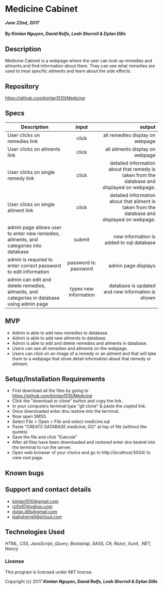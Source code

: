 # Medicine Cabinet

####  _June 22nd, 2017_

#### By _**Kimlan Nguyen, David Rolfs, Leah Sherrell & Dylan Dills**_

## Description
Medicine Cabinet is a webpage where the user can look up remedies and ailments and find information about them. They can see what remedies are used to treat specific ailments and learn about the side effects.

## Repository
https://github.com/kimlan1510/Medicine

## Specs

| Description | input | output |
| ------------- |:-------------:| -----:|
| User clicks on remedies link  | click | all remedies display on webpage |
| User clicks on ailments link | click | all ailments display on webpage|
| User clicks on single remedy link | click | detailed information about that remedy is taken from the database and displayed on webpage.|
| User clicks on single ailment link | click | detailed information about that ailment is taken from the database and displayed on webpage.|
| admin page allows user to enter new remedies, ailments, and categories into database | submit | new information is added to sql database |
| admin is required to enter correct password to edit information | password is: password | admin page displays |
| admin can edit and delete remedies, ailments, and categories in database using admin page | types new information | database is updated and new information is shown|



## MVP

* Admin is able to add new remedies to database.
* Admin is able to add new ailments to database.
* Admin is able to edit and delete remedies and ailments in database.
* Users can see all remedies and ailments on the webpage.
* Users can click on an image of a remedy or an ailment and that will take them to a webpage that show detail information about that remedy or ailment.


## Setup/Installation Requirements

* First download all the files by going to  https://github.com/kimlan1510/Medicine
* Click the "download or clone" button and copy the link.
* In your computers terminal type "git clone" & paste the copied link.
* Once downloaded enter dnu restore into the terminal.
* Now open SMSS
* Select File > Open > File and select medicine.sql
* Paste "CREATE DATABASE medicine; GO" at top of file (without the quotes)
* Save the file and click "Execute"
* After all files have been downloaded and restored enter dnx kestrel into the terminal to run the server.
* Open web browser of your choice and go to http://localhost:5004/ to view root page.



## Known bugs



## Support and contact details
  * kimlan1510@gmail.com
  * rolfs97@yahoo.com
  * dylan.dills@gmail.com
  * leahsherrell@icloud.com


## Technologies Used

_HTML, CSS, JavaScript, jQuery, Bootstrap, SASS, C#, Razor, Xunit, .NET, Nancy_

### License
 This program is licensed under MIT license.

Copyright (c) 2017 **_Kimlan Nguyen, David Rolfs, Leah Sherrell & Dylan Dills_**
